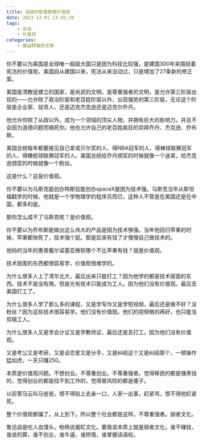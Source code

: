 ```yaml
---
title: 高级的智慧都是价值观
date: 2023-12-01 13:45:29
tags:
    - 杂谈
    - 价值观
categories: 
    - 搬运转载的文章
---
```


你不要以为美国是全球唯一超级大国只是因为科技比较强，是建国300年来围绕着宪法的价值观，美国自从建国以来，宪法从来没动过，只是增加了27条新的修正案。

美国是清教徒建立的国家，是尚武的文明，是尊重强者的文明，是允许第三阶层出现的——允许除了政治阶层和老百姓阶层以外，出现强势的第三阶层，无论这个阶层是企业家、投资人、还是迈克杰克逊还是迈克尔乔丹。

他允许你除了从政以外，成为一个领域的顶尖人物，并拥有巨大的影响力，并且不会因为道德问题而搞死你。他也允许自己的老百姓疯狂的崇拜乔丹、杰克逊、乔布斯。

美国总统每年都要接见自己拿诺贝尔奖的人、得NBA冠军的人、得棒球联赛冠军的人、得橄榄球联赛冠军的人。美国总统给乔丹颁奖的时候就像一个迷弟，给杰克逊颁奖的时候就像一个粉丝。

这是什么？这是价值观。

你不要以为马斯克能创办特斯拉能创办spaceX是因为技术强。马斯克当年从斯坦福戳学的时候，他就是一个学物理学的程序员而已，这种人不管是在美国还是在中国，都多的是。

那你怎么成不了马斯克呢？是价值观。

你不要以为乔布斯能做出这么伟大的产品是因为技术够强。当年他回归苹果的时候，苹果都快死了，技术强个屁。那是后来有钱了才慢慢自己做技术的。

他妈的当年的惠普戴尔诺基亚微软哪个不比苹果有钱？就是价值观。

技术层面的东西都很容易学，价值观很难学的。

为什么很多人上了清华北大，最后出来只能打工？因为他学的都是技术层面的东西。技术不是没有用，但是光有技术只能成为工人。因为他们没有价值观。最后去美国打工了。

为什么很多人学了那么多的课程，又是学写作又是学短视频，最后还是做不好？没粉丝？因为这些技术很容易学。他们没有价值观。他们的视频做的再好，也只能当剪辑工人。

为什么很多人又是学会计证又是学教师证，最后还是去打工。因为他们没有价值观。

又是考公又是考研，又是谈恋爱又是分手，又是纠结这个又是纠结那个，一顿操作猛如虎，一天只赚250。

本质是价值观问题。不想创业。不尊重创业。不尊重强者。觉得移民的都是赚黑钱的，觉得创业的都是找不到工作的，觉得冒风险的都是傻子。

以前管马云叫马爸爸，恨不得贴上去亲一口，人家一出事，赶紧骂，恨不得他赶紧死。

整个价值观都偏了。从上到下。所以整个社会都是这样。不尊重强者。弱者文化。

鲁迅说是吃人血馒头，柏杨说酱缸文化。要我说本质上就是弱者文化。谁不赚钱，谁说的算，谁不创业，谁牛逼，谁矫情，谁掌握话语权。